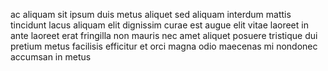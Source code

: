 ac aliquam sit ipsum duis metus aliquet sed aliquam interdum mattis tincidunt
lacus aliquam elit dignissim curae est augue elit vitae laoreet in ante laoreet
erat fringilla non mauris nec amet aliquet posuere tristique dui pretium metus
facilisis efficitur et orci magna odio maecenas mi nondonec accumsan in metus